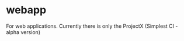 webapp
======

For web applications. Currently there is only the ProjectX (Simplest CI - alpha version)
